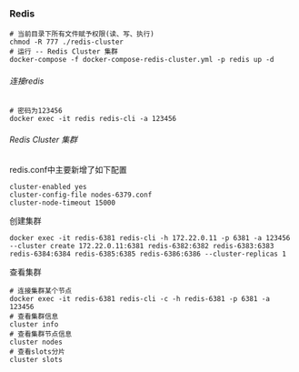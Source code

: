 ### Redis

```shell
# 当前目录下所有文件赋予权限(读、写、执行)
chmod -R 777 ./redis-cluster
# 运行 -- Redis Cluster 集群
docker-compose -f docker-compose-redis-cluster.yml -p redis up -d
```

###### 连接redis

```shell
# 密码为123456
docker exec -it redis redis-cli -a 123456
```

###### Redis Cluster 集群

redis.conf中主要新增了如下配置

```
cluster-enabled yes
cluster-config-file nodes-6379.conf
cluster-node-timeout 15000
```

创建集群

```shell
docker exec -it redis-6381 redis-cli -h 172.22.0.11 -p 6381 -a 123456 --cluster create 172.22.0.11:6381 redis-6382:6382 redis-6383:6383 redis-6384:6384 redis-6385:6385 redis-6386:6386 --cluster-replicas 1
```

查看集群

```shell
# 连接集群某个节点
docker exec -it redis-6381 redis-cli -c -h redis-6381 -p 6381 -a 123456
# 查看集群信息
cluster info
# 查看集群节点信息
cluster nodes
# 查看slots分片
cluster slots
```
